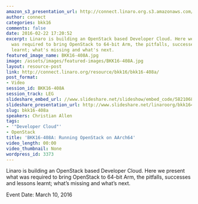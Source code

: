 ```yaml
---
amazon_s3_presentation_url: http://connect.linaro.org.s3.amazonaws.com/bkk16/Presentations/Thursday/BKK16-408A.pdf
author: connect
categories: bkk16
comments: false
date: 2016-02-22 17:20:52
excerpt: Linaro is building an OpenStack based Developer Cloud. Here we present what
  was required to bring OpenStack to 64-bit Arm, the pitfalls, successes and lessons
  learnt; what's missing and what's next.
featured_image_name: BKK16-408A.jpg
image: /assets/images/featured-images/BKK16-408A.jpg
layout: resource-post
link: http://connect.linaro.org/resource/bkk16/bkk16-408a/
post_format:
- Video
session_id: BKK16-408A
session_track: LEG
slideshare_embed_url: //www.slideshare.net/slideshow/embed_code/58210680
slideshare_presentation_url: http://www.slideshare.net/linaroorg/bkk16408a-running-openstack-on-aarch64
slug: bkk16-408a
speakers: Christian Allen
tags:
- '"Developer Cloud"'
- OpenStack
title: 'BKK16-408A: Running OpenStack on AArch64'
video_length: 00:00
video_thumbnail: None
wordpress_id: 3373
---
```


Linaro is building an OpenStack based Developer Cloud. Here we present what was required to bring OpenStack to 64-bit Arm, the pitfalls, successes and lessons learnt; what’s missing and what’s next.

Event Date: March 10, 2016
